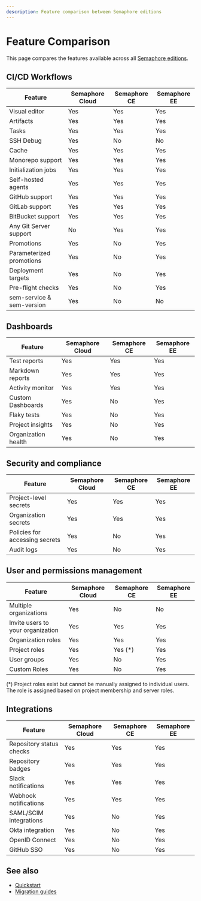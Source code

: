 ```yaml
---
description: Feature comparison between Semaphore editions
---
```


# Feature Comparison








This page compares the features available across all [Semaphore editions](./about-semaphore).

## CI/CD Workflows

| Feature | Semaphore Cloud | Semaphore CE | Semaphore EE |
|--|--|--|--|
| Visual editor | Yes | Yes | Yes |
| Artifacts | Yes | Yes | Yes |
| Tasks | Yes | Yes | Yes |
| SSH Debug | Yes | No | No |
| Cache | Yes | Yes | Yes |
| Monorepo support | Yes | Yes | Yes |
| Initialization jobs | Yes | Yes | Yes |
| Self-hosted agents | Yes | Yes | Yes |
| GitHub support | Yes | Yes | Yes |
| GitLab support | Yes | Yes | Yes |
| BitBucket support | Yes | Yes | Yes |
| Any Git Server support | No | Yes | Yes |
| Promotions | Yes | No | Yes |
| Parameterized promotions | Yes | No | Yes |
| Deployment targets | Yes | No | Yes |
| Pre-flight checks | Yes | No | Yes |
| sem-service & sem-version | Yes | No | No |

## Dashboards

| Feature | Semaphore Cloud | Semaphore CE | Semaphore EE |
|--|--|--|--|
| Test reports | Yes | Yes | Yes |
| Markdown reports | Yes | Yes | Yes |
| Activity monitor | Yes | Yes | Yes |
| Custom Dashboards | Yes | No | Yes |
| Flaky tests | Yes | No | Yes |
| Project insights | Yes | No | Yes |
| Organization health | Yes | No | Yes |

## Security and compliance

| Feature | Semaphore Cloud | Semaphore CE | Semaphore EE |
|--|--|--|--|
| Project-level secrets | Yes | Yes | Yes |
| Organization secrets | Yes | Yes | Yes |
| Policies for accessing secrets | Yes | No | Yes |
| Audit logs | Yes | No | Yes |

## User and permissions management

| Feature | Semaphore Cloud | Semaphore CE | Semaphore EE |
|--|--|--|--|
| Multiple organizations | Yes | No | No |
| Invite users to your organization | Yes | Yes | Yes |
| Organization roles | Yes | Yes | Yes |
| Project roles | Yes | Yes (*) | Yes |
| User groups | Yes | No | Yes |
| Custom Roles | Yes | No | Yes |

(*) Project roles exist but cannot be manually assigned to individual users. The role is assigned based on project membership and server roles.

## Integrations

| Feature | Semaphore Cloud | Semaphore CE | Semaphore EE |
|--|--|--|--|
| Repository status checks | Yes | Yes | Yes |
| Repository badges | Yes | Yes | Yes |
| Slack notifications | Yes | Yes | Yes |
| Webhook notifications | Yes | Yes | Yes |
| SAML/SCIM integrations | Yes | No | Yes |
| Okta integration | Yes | No | Yes |
| OpenID Connect | Yes | No | Yes |
| GitHub SSO | Yes | No | Yes |

## See also

- [Quickstart](./quickstart)
- [Migration guides](./migration-overview)
